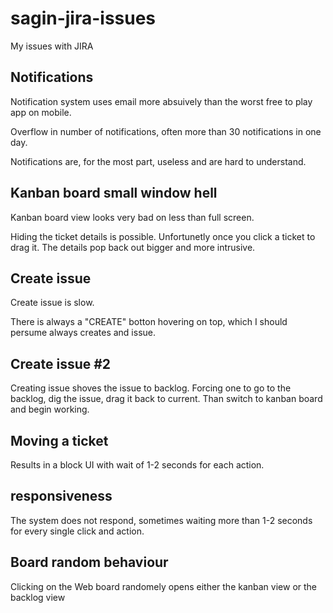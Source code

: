 # sagin-jira-issues
My issues with JIRA

## Notifications
Notification system uses email more absuively than the worst free to play app on mobile. 

Overflow in number of notifications, often more than 30 notifications in one day.

Notifications are, for the most part, useless and are hard to understand.

## Kanban board small window hell
Kanban board view looks very bad on less than full screen.

Hiding the ticket details is possible. Unfortunetly once you click a ticket to drag it. The details pop back out bigger and more intrusive.

## Create issue

Create issue is slow.

There is always a "CREATE" botton hovering on top, which I should persume always creates and issue.

## Create issue #2

Creating issue shoves the issue to backlog. Forcing one to go to the backlog, dig the issue, drag it back to current. Than switch to kanban board and begin working.

## Moving a ticket 

Results in a block UI with wait of 1-2 seconds for each action.

## responsiveness

The system does not respond, sometimes waiting more than 1-2 seconds for every single click and action.

## Board random behaviour

Clicking on the Web board randomely opens either the kanban view or the backlog view

